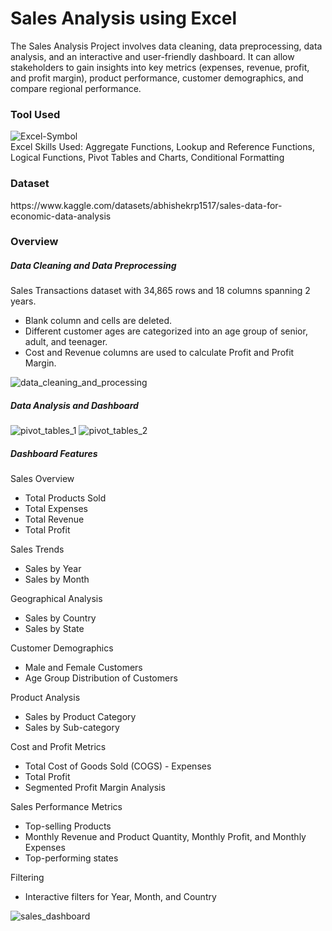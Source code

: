 <h1>Sales Analysis using Excel</h1> 
<p>The Sales Analysis Project involves data cleaning, data preprocessing, data analysis, and an interactive and user-friendly dashboard. It can allow stakeholders to gain insights into key metrics (expenses, revenue, profit, and profit margin), product performance, customer demographics, and compare regional performance.</p>

<h3>Tool Used</h3>

![Excel-Symbol](https://github.com/kaur-simranjit/Sales-Analysis/assets/109523596/120a302f-f068-4678-a30e-81c314070a95)
<br>
Excel Skills Used: Aggregate Functions, Lookup and Reference Functions, Logical Functions, Pivot Tables and Charts, Conditional Formatting

<h3>Dataset</h3>
https://www.kaggle.com/datasets/abhishekrp1517/sales-data-for-economic-data-analysis

<h3>Overview</h3>
<h5>Data Cleaning and Data Preprocessing</h5>
Sales Transactions dataset with 34,865 rows and 18 columns spanning 2 years.
<ul style="list-style-type:disc">
  <li>Blank column and cells are deleted. </li>
  <li>Different customer ages are categorized into an age group of senior, adult, and teenager.</li>
  <li>Cost and Revenue columns are used to calculate Profit and Profit Margin.</li>
</ul>

![data_cleaning_and_processing](https://github.com/kaur-simranjit/Sales-Analysis/assets/109523596/070bad10-bb0f-4174-ba1e-57de084a4b12)

<h5>Data Analysis and Dashboard</h5>

![pivot_tables_1](https://github.com/kaur-simranjit/Sales-Analysis/assets/109523596/e90e1af7-2b08-4dd3-970d-e188d7883b2a)
![pivot_tables_2](https://github.com/kaur-simranjit/Sales-Analysis/assets/109523596/69e62539-9b87-429c-a28d-dbd3e390f193)

<h5>Dashboard Features</h5>
Sales Overview
<ul style="list-style-type:disc">
  <li>Total Products Sold</li>
  <li>Total Expenses</li>
  <li>Total Revenue</li>
  <li>Total Profit</li>
  </ul>
Sales Trends
<ul style="list-style-type:disc">
  <li>Sales by Year</li>
  <li>Sales by Month</li>
  </ul>
Geographical Analysis
<ul style="list-style-type:disc">
  <li>Sales by Country</li>
  <li>Sales by State</li>
  </ul>
Customer Demographics
<ul style="list-style-type:disc">
  <li>Male and Female Customers</li>
  <li>Age Group Distribution of Customers</li>
  </ul>
Product Analysis
<ul style="list-style-type:disc">
  <li>Sales by Product Category</li>
  <li>Sales by Sub-category</li>
  </ul>
Cost and Profit Metrics
<ul style="list-style-type:disc">
  <li>Total Cost of Goods Sold (COGS) - Expenses</li>
  <li>Total Profit</li>
  <li>Segmented Profit Margin Analysis</li>
  </ul>
Sales Performance Metrics
<ul style="list-style-type:disc">
  <li>Top-selling Products</li>
  <li>Monthly Revenue and Product Quantity, Monthly Profit, and Monthly Expenses</li>
  <li>Top-performing states</li>
  </ul>
Filtering
<ul style="list-style-type:disc">
  <li>Interactive filters for Year, Month, and Country</li>
  </ul>

![sales_dashboard](https://github.com/kaur-simranjit/Sales-Analysis/assets/109523596/aca62998-0ab7-42c5-8862-d5838a8100ff)
